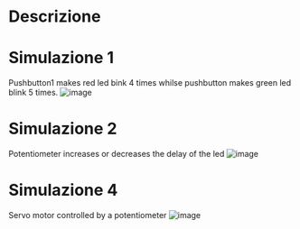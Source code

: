 # Descrizione

# Simulazione 1
Pushbutton1 makes red led bink 4 times whilse pushbutton makes green led blink 5 times.
![image](https://github.com/Spartachus/Arduino-Vacanza/assets/106468069/fd330077-bd09-41ff-b78b-d158b0d514c7)

# Simulazione 2
Potentiometer increases or decreases the delay of the led
![image](https://github.com/Spartachus/Arduino-Vacanza/assets/106468069/f0dfaa2e-1d94-4b9e-9c4f-4f8e9f31ac93)

# Simulazione 4
Servo motor controlled by a potentiometer
![image](https://github.com/Spartachus/Arduino-Vacanza/assets/106468069/c931beab-7412-46e0-8678-ffe12bf6548d)

